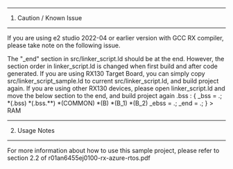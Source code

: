 ------------------------
1. Caution / Known Issue
------------------------
If you are using e2 studio 2022-04 or earlier version with GCC RX compiler,
please take note on the following issue.

The "_end" section in src/linker_script.ld should be at the end.
However, the section order in linker_script.ld is changed when first build and after code generated.
If you are using RX130 Target Board, you can simply copy src/linker_script_sample.ld to current src/linker_script.ld, and build project again.
If you are using other RX130 devices, please open linker_script.ld and move the below section to the end, and build project again
.bss :
{
	_bss = .;
	*(.bss)
	*(.bss.**)
	*(COMMON)
	*(B)
	*(B_1)
	*(B_2)
	_ebss = .;
	_end = .;
} > RAM

---------------
2. Usage Notes
---------------
For more information about how to use this sample project, 
please refer to section 2.2 of r01an6455ej0100-rx-azure-rtos.pdf

